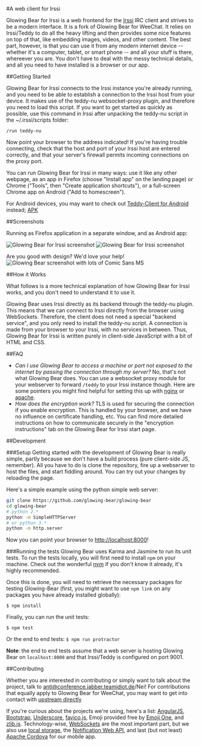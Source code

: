 #A web client for Irssi

Glowing Bear for Irssi is a web frontend for the [Irssi](http://irssi.org) IRC client and strives to be a modern interface. It is a fork of Glowing Bear for WeeChat. It relies on Irssi/Teddy to do all the heavy lifting and then provides some nice features on top of that, like embedding images, videos, and other content. The best part, however, is that you can use it from any modern internet device -- whether it's a computer, tablet, or smart phone -- and all your stuff is there, whereever you are. You don't have to deal with the messy technical details, and all you need to have installed is a browser or our app.

##Getting Started


Glowing Bear for Irssi connects to the Irssi instance you're already running, and you need to be able to establish a connection to the Irssi host from your device. It makes use of the teddy-nu websocket-proxy plugin, and therefore you need to load this script. If you want to get started as quickly as possible, use this command in Irssi after unpacking the teddy-nu script in the ~/.irssi/scripts folder:

	/run teddy-nu

Now point your browser to the address indicated! If you're having trouble connecting, check that the host and port of your Irssi host are entered correctly, and that your server's firewall permits incoming connections on the proxy port.

You can run Glowing Bear for Irssi in many ways: use it like any other webpage, as an app in Firefox (choose "Install app" on the landing page) or Chrome ("Tools", then "Create application shortcuts"), or a full-screen Chrome app on Android ("Add to homescreen").

For Android devices, you may want to check out [Teddy-Client for Android](https://github.com/aeirola/teddy-client) instead; [APK](http://koti.kapsi.fi/~aeirola/random/teddy-client/)


##Screenshots

Running as Firefox application in a separate window, and as Android app:

![Glowing Bear for Irssi screenshot](http://anti.teamidiot.de/static/nei/irssitab.png)
![Glowing Bear for Irssi screenshot](http://anti.teamidiot.de/static/nei/irssimobuffer.png)

Are you good with design? We'd love your help!
![Glowing Bear screenshot with lots of Comic Sans MS](https://4z2.de/glowing-bear3.png)

##How it Works

What follows is a more technical explanation of how Glowing Bear for Irssi works, and you don't need to understand it to use it.

Glowing Bear uses Irssi directly as its backend through the teddy-nu plugin. This means that we can connect to Irssi directly from the browser using WebSockets. Therefore, the client does not need a special "backend service", and you only need to install the teddy-nu script. A connection is made from your browser to your Irssi, with no services in between. Thus, Glowing Bear for Irssi is written purely in client-side JavaScript with a bit of HTML and CSS.

##FAQ

- *Can I use Glowing Bear to access a machine or port not exposed to the internet by passing the connection through my server?* No, that's not what Glowing Bear does. You can use a websocket proxy module for your webserver to forward `/teddy` to your Irssi instance though. Here are some pointers you might find helpful for setting this up with [nginx](http://nginx.com/blog/websocket-nginx/) or [apache](https://httpd.apache.org/docs/2.4/mod/mod_proxy_wstunnel.html).
- *How does the encryption work?* TLS is used for securing the connection if you enable encryption. This is handled by your browser, and we have no influence on certificate handling, etc. You can find more detailed instructions on how to communicate securely in the "encryption instructions" tab on the Glowing Bear for Irssi start page.

##Development

###Setup
Getting started with the development of Glowing Bear is really simple, partly because we don't have a build process (pure client-side JS, remember). All you have to do is clone the repository, fire up a webserver to host the files, and start fiddling around. You can try out your changes by reloading the page.

Here's a simple example using the python simple web server:
```bash
git clone https://github.com/glowing-bear/glowing-bear
cd glowing-bear
# python 2.*
python -m SimpleHTTPServer
# or python 3.*
python -m http.server
```

Now you can point your browser to [http://localhost:8000](http://localhost:8000)!


###Running the tests
Glowing Bear uses Karma and Jasmine to run its unit tests. To run the tests locally, you will first need to install `npm` on your machine. Check out the wonderful [nvm](https://github.com/creationix/nvm) if you don't know it already, it's highly recommended.

Once this is done, you will need to retrieve the necessary packages for testing Glowing-Bear (first, you might want to use `npm link` on any packages you have already installed globally):

`$ npm install`

Finally, you can run the unit tests:

`$ npm test`

Or the end to end tests:
`$ npm run protractor`

**Note**: the end to end tests assume that a web server is hosting Glowing Bear on `localhost:8000` and that Irssi/Teddy is configured on port 9001.

##Contributing

Whether you are interested in contributing or simply want to talk about the project, talk to anti@conference.jabber.teamidiot.de/Nei! For contributions that equally apply to Glowing Bear for WeeChat, you may want to get into contact with [upstream directly](https://github.com/glowing-bear/glowing-bear#contributing)

If you're curious about the projects we're using, here's a list: [AngularJS](https://angularjs.org/), [Bootstrap](http://getbootstrap.com/), [Underscore](http://underscorejs.org/), [favico.js](http://lab.ejci.net/favico.js/), Emoji provided free by [Emoji One](http://emojione.com/), and [zlib.js](https://github.com/imaya/zlib.js). Technology-wise, [WebSockets](http://en.wikipedia.org/wiki/WebSocket) are the most important part, but we also use [local storage](https://developer.mozilla.org/en-US/docs/Web/Guide/API/DOM/Storage#localStorage), the [Notification Web API](https://developer.mozilla.org/en/docs/Web/API/notification), and last (but not least) [Apache Cordova](https://cordova.apache.org/) for our mobile app.
